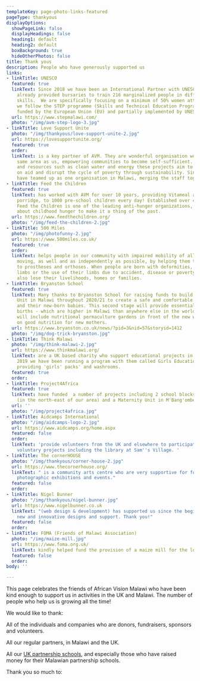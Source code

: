 ```yaml
---
templateKey: page-photo-links-featured
pageType: thankyous
displayOptions:
  showPageLink: false
  displayHeadings: false
  heading1: default
  heading2: default
  boxBackground: true
  hideOtherPhotos: false
title: Thank yous
description: People who have generously supported us
links:
- linkTitle: UNESCO
  featured: true
  linkText: Since 2018 we have been an International Partner with UNESCO who have
    already provided bursaries to train 216 marginalized people in different vocational
    skills.  We are specifically focusing on a minimum of 50% women attendance and
    we follow the STEP programme (Skills and Technical Education Programme) an initiative
    funded by the European Union (EU) and partially implemented by UNESCO.
  url: https://www.stepmalawi.com/
  photo: "/img/avm-step-logo-3.jpg"
- linkTitle: Love Support Unite
  photo: "/img/thankyous/love-support-unite-2.jpg"
  url: https://lovesupportunite.org/
  featured: true
  order: 
  linkText: is a key partner of AVM. They are wonderful organisation working in the
    same area as us, empowering communities to become self-sufficient. Using infrastructure
    and resources such as clean water and energy these projects aim to break reliance
    on aid and disrupt the cycle of poverty through sustainability. Since 2019, we
    have teamed up as one organisation in Malawi, merging the staff together.
- linkTitle: Feed the Children
  featured: true
  linkText: has worked with AVM for over 10 years, providing Vitameal a nutritional
    porridge, to 1000 pre-school children every day! Established over 40 years ago,
    Feed the Children is one of the leading anti-hunger organizations, raising awareness
    about childhood hunger to make it a thing of the past.
  url: https://www.feedthechildren.org/
  photo: "/img/feed-the-children-2.jpg"
- linkTitle: 500 Miles
  photo: "/img/photofunny-2.jpg"
  url: https://www.500miles.co.uk/
  featured: true
  order: 
  linkText: helps people in our community with impaired mobility of all kinds to get
    moving, as well and as independently as possible, by helping them to get access
    to prostheses and orthoses. When people are born with deformities, lose their
    limbs or the use of their limbs due to accident, disease or poverty, many of them
    also lose their livelihoods, homes or families.
- linkTitle: Bryanston School
  featured: true
  linkText: Many thanks to Bryanston School for raising funds to build a Safe Motherhood
    Unit in Malawi throughout 2020/21 to create a safe and comfortable place for mothers
    and their new-born babies. This second stage will provide essential care for pre-term
    births - which are higher in Malawi than anywhere else in the world.The project
    will include nutritional permaculture gardens in front of the new wing, and education
    on good nutrition for new mothers.
  url: https://www.bryanston.co.uk/news/?pid=3&nid=57&storyid=1412
  photo: "/img/dog-trick-bryanston.jpg"
- linkTitle: Think Malawi
  photo: "/img/think-malawi-2.jpg"
  url: https://www.thinkmalawi.org/
  linkText: are a UK based charity who support educational projects in Malawi. Since
    2019 we have been running a program with them called Girls Education Matters,
    providing 'girls' packs' and washrooms.
  featured: true
  order: 
- linkTitle: Project4Africa
  featured: true
  linkText: have funded  a number of projects including 2 school blocks at Namanyanga
    (in the north-east of our area) and a Maternity Unit in M'Bang'ombe.
  url: ''
  photo: "/img/project4africa.jpg"
- linkTitle: Aidcamps International
  photo: "/img/aidcamps-logo-2.jpg"
  url: https://www.aidcamps.org/home.aspx
  featured: false
  order: 
  linkText: 'provide volunteers from the UK and elsewhere to participate in short-term
    voluntary projects including the library at Sam''s Village. '
- linkTitle: The cornerHOUSE
  photo: "/img/thankyous/corner-house-2.jpg"
  url: https://www.thecornerhouse.org/
  linkText: " is a community arts centre who are very supportive for fundraising,
    photographic exhibitions and events."
  featured: false
  order: 
- linkTitle: Nigel Bunner
  photo: "/img/thankyous/nigel-bunner.jpg"
  url: https://www.nigelbunner.co.uk
  linkText: "(web design & development) has supported us since the beginning with
    new and innovative designs and support. Thank you!"
  featured: false
  order: 
- linkTitle: FOMA (Friends of Malawi Association)
  photo: "/img/maize-mill.jpg"
  url: https://www.foma.org.uk/
  linkText: kindly helped fund the provision of a maize mill for the local community.
  featured: false
  order: 
body: ''

---
```

This page celebrates the friends of African Vision Malawi who have been kind enough to support us in activities in the UK and Malawi. The number of people who help us is growing all the time!

We would like to thank:

All of the individuals and companies who are donors, fundraisers, sponsors and volunteers.

All our regular partners, in Malawi and the UK.

All our [UK partnership schools](/education/school-partnerships/#schools), and especially those who have raised money for their Malawian partnership schools.

Thank you so much to:
